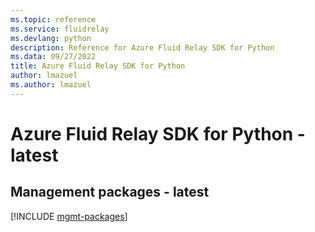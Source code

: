 ```yaml
---
ms.topic: reference
ms.service: fluidrelay
ms.devlang: python
description: Reference for Azure Fluid Relay SDK for Python
ms.data: 09/27/2022
title: Azure Fluid Relay SDK for Python
author: lmazuel
ms.author: lmazuel
---
```

# Azure Fluid Relay SDK for Python - latest

## Management packages - latest
[!INCLUDE [mgmt-packages](fluid-relay-mgmt-index.md)]